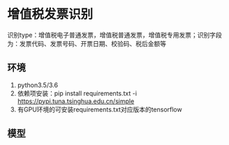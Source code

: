 # 增值税发票识别 
  识别type：增值税电子普通发票，增值税普通发票，增值税专用发票；识别字段为：发票代码、发票号码、开票日期、校验码、税后金额等
## 环境
   1. python3.5/3.6
   2. 依赖项安装：pip install requirements.txt -i https://pypi.tuna.tsinghua.edu.cn/simple 
   3. 有GPU环境的可安装requirements.txt对应版本的tensorflow
## 模型
   
